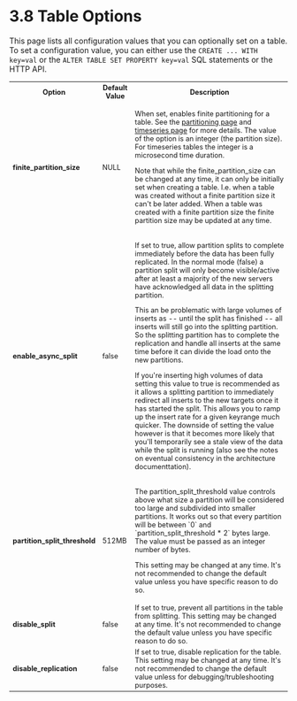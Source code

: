 3.8 Table Options
=================

This page lists all configuration values that you can optionally set on a table.
To set a configuration value, you can either use the `CREATE ... WITH key=val` or
the `ALTER TABLE SET PROPERTY key=val` SQL statements or the HTTP API.

<table style="font-size:90%;">
  <tr>
    <th>Option</th>
    <th>Default Value</th>
    <th>Description</th>
  </tr>
  <tr>
    <td><b>finite_partition_size</b></td>
    <td>NULL</td>
    <td>
      <p>
        When set, enables finite partitioning for a table. See the
        <a href="../partitioning/"> partitioning page</a> and
        <a href="../../collecting-data/high-volume-timeseries-logs/">timeseries page</a>
        for more details. The value of the option is an integer (the partition size).
        For timeseries tables the integer is a microsecond time duration.
      </p>
      <p>
        Note that while the finite_partition_size can be changed at any time, it
        can only be initially set when creating a table. I.e. when a table was
        created without a finite partition size it can't be later added. When a
        table was created with a finite partition size the finite partition size
        may be updated at any time.
      </p>
    </td>
  </tr>
  <tr>
    <td><b>enable_async_split</b></td>
    <td>false</td>
    <td>
      <p>
        If set to true, allow partition splits to complete immediately before
        the data has been fully replicated. In the normal mode (false) a partition
        split will only become visible/active after at least a majority of the new
        servers have acknowledged all data in the splitting partition.
      </p>
      <p>
        This an be problematic with large volumes of inserts as -- until the
        split has finished -- all inserts will still go into the splitting
        partition. So the splitting partition has to complete the replication
        and handle all inserts at the same time before it can divide the load
        onto the new partitions.
      </p>
      <p>
        If you're inserting high volumes of data setting this value to true
        is recommended as it allows a splitting partition to immediately
        redirect all inserts to the new targets once it has started the split.
        This allows you to ramp up the insert rate for a given keyrange much
        quicker. The downside of setting the value however is that it becomes
        more likely that you'll temporarily see a stale view of the data while
        the split is running (also see the notes on eventual consistency in the
        architecture documenttation).
      </p>
    </td>
  </tr>
  <tr>
    <td><b>partition_split_threshold</b></td>
    <td>512MB</td>
    <td>
      <p>
        The partition_split_threshold value controls above what size a partition
        will be considered too large and subdivided into smaller partitions. It
        works out so that every partition will be between `0` and
        `partition_split_threshold * 2` bytes large. The value must be passed as
        an integer number of bytes.
      </p>
      <p>
        This setting may be changed at any time. It's not recommended to change
        the default value unless you have specific reason to do so.
      </p>
    </td>
  </tr>
  <tr>
    <td><b>disable_split</b></td>
    <td>false</td>
    <td>
      If set to true, prevent all partitions in the table from splitting. This
      setting may be changed at any time. It's not recommended to change the
      default value unless you have specific reason to do so.
    </td>
  </tr>
  <tr>
    <td><b>disable_replication</b></td>
    <td>false</td>
    <td>
      If set to true, disable replication for the table. This setting may be
      changed at any time. It's not recommended to change the default value
      unless for debugging/trubleshooting purposes.
    </td>
  </tr>
</table>







